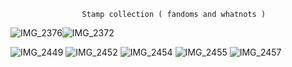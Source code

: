 




                    Stamp collection ( fandoms and whatnots )
![IMG_2376](https://github.com/user-attachments/assets/b8f68556-acb1-485b-bf59-6b395d3b9896)![IMG_2372](https://github.com/user-attachments/assets/ef8876d3-1b4e-41b5-8d94-f66cacd74ddf)

![IMG_2449](https://github.com/user-attachments/assets/8a22a248-bd10-4e0a-acfc-b8dcf335993d)
![IMG_2452](https://github.com/user-attachments/assets/90be15e6-3b23-4a80-b8ed-a3fc206675bc)
![IMG_2454](https://github.com/user-attachments/assets/b7f004e8-d034-4bc1-92c7-ccd14cc4b4fe)
![IMG_2455](https://github.com/user-attachments/assets/50a14400-8712-40bd-a57e-4fbdb85fc918)
![IMG_2457](https://github.com/user-attachments/assets/6d278025-44a2-4f09-93c9-8aca85931469)


